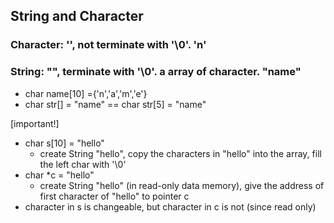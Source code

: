 ## String and Character
### Character: '', not terminate with '\0'. 'n'
### String: "", terminate with '\0'. **a array of character**. "name"
- char name[10] ={'n','a','m','e'}
- char str[] = "name"     ==     char str[5] = "name"

[important!]
- char s[10] = "hello" 
  - create String "hello", copy the characters in "hello" into the array, fill the left char with '\0'
- char *c = "hello"
  - create String "hello" (in read-only data memory), give the address of first character of "hello" to pointer c
- character in s is changeable, but character in c is not (since read only)
    
